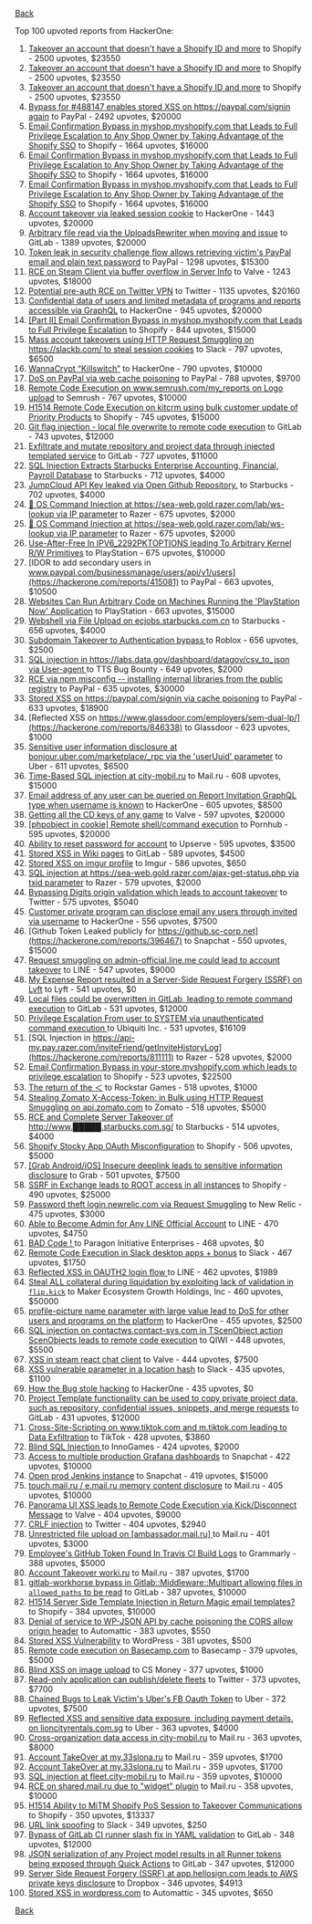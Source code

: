 [Back](../README.md)

Top 100 upvoted reports from HackerOne:

1. [Takeover an account that doesn't have a Shopify ID and more](https://hackerone.com/reports/867513) to Shopify - 2500 upvotes, $23550
2. [Takeover an account that doesn't have a Shopify ID and more](https://hackerone.com/reports/867513) to Shopify - 2500 upvotes, $23550
3. [Takeover an account that doesn't have a Shopify ID and more](https://hackerone.com/reports/867513) to Shopify - 2500 upvotes, $23550
4. [Bypass for #488147 enables stored XSS on https://paypal.com/signin again](https://hackerone.com/reports/510152) to PayPal - 2492 upvotes, $20000
5. [Email Confirmation Bypass in myshop.myshopify.com that Leads to Full Privilege Escalation to Any Shop Owner by Taking Advantage of the Shopify SSO](https://hackerone.com/reports/791775) to Shopify - 1664 upvotes, $16000
6. [Email Confirmation Bypass in myshop.myshopify.com that Leads to Full Privilege Escalation to Any Shop Owner by Taking Advantage of the Shopify SSO](https://hackerone.com/reports/791775) to Shopify - 1664 upvotes, $16000
7. [Email Confirmation Bypass in myshop.myshopify.com that Leads to Full Privilege Escalation to Any Shop Owner by Taking Advantage of the Shopify SSO](https://hackerone.com/reports/791775) to Shopify - 1664 upvotes, $16000
8. [Account takeover via leaked session cookie](https://hackerone.com/reports/745324) to HackerOne - 1443 upvotes, $20000
9. [Arbitrary file read via the UploadsRewriter when moving and issue](https://hackerone.com/reports/827052) to GitLab - 1389 upvotes, $20000
10. [Token leak in security challenge flow allows retrieving victim's PayPal email and plain text password](https://hackerone.com/reports/739737) to PayPal - 1298 upvotes, $15300
11. [RCE on Steam Client via buffer overflow in Server Info](https://hackerone.com/reports/470520) to Valve - 1243 upvotes, $18000
12. [Potential pre-auth RCE on Twitter VPN](https://hackerone.com/reports/591295) to Twitter - 1135 upvotes, $20160
13. [Confidential data of users and limited metadata of programs and reports accessible via GraphQL](https://hackerone.com/reports/489146) to HackerOne - 945 upvotes, $20000
14. [[Part II] Email Confirmation Bypass in myshop.myshopify.com that Leads to Full Privilege Escalation](https://hackerone.com/reports/796808) to Shopify - 844 upvotes, $15000
15. [Mass account takeovers using HTTP Request Smuggling on https://slackb.com/ to steal session cookies](https://hackerone.com/reports/737140) to Slack - 797 upvotes, $6500
16. [WannaCrypt “Killswitch”](https://hackerone.com/reports/228648) to HackerOne - 790 upvotes, $10000
17. [DoS on PayPal via web cache poisoning](https://hackerone.com/reports/622122) to PayPal - 788 upvotes, $9700
18. [Remote Code Execution on www.semrush.com/my_reports on Logo upload](https://hackerone.com/reports/403417) to Semrush - 767 upvotes, $10000
19. [H1514 Remote Code Execution on kitcrm using bulk customer update of Priority Products](https://hackerone.com/reports/422944) to Shopify - 745 upvotes, $15000
20. [Git flag injection - local file overwrite to remote code execution](https://hackerone.com/reports/658013) to GitLab - 743 upvotes, $12000
21. [Exfiltrate and mutate repository and project data through injected templated service](https://hackerone.com/reports/446585) to GitLab - 727 upvotes, $11000
22. [SQL Injection Extracts Starbucks Enterprise Accounting, Financial, Payroll Database](https://hackerone.com/reports/531051) to Starbucks - 712 upvotes, $4000
23. [JumpCloud API Key leaked via Open Github Repository.](https://hackerone.com/reports/716292) to Starbucks - 702 upvotes, $4000
24. [🐞 OS Command Injection at https://sea-web.gold.razer.com/lab/ws-lookup via IP parameter](https://hackerone.com/reports/821962) to Razer - 675 upvotes, $2000
25. [🐞 OS Command Injection at https://sea-web.gold.razer.com/lab/ws-lookup via IP parameter](https://hackerone.com/reports/821962) to Razer - 675 upvotes, $2000
26. [Use-After-Free In IPV6_2292PKTOPTIONS leading To Arbitrary Kernel R/W Primitives](https://hackerone.com/reports/826026) to PlayStation - 675 upvotes, $10000
27. [IDOR to add secondary users in www.paypal.com/businessmanage/users/api/v1/users](https://hackerone.com/reports/415081) to PayPal - 663 upvotes, $10500
28. [Websites Can Run Arbitrary Code on Machines Running the 'PlayStation Now' Application](https://hackerone.com/reports/873614) to PlayStation - 663 upvotes, $15000
29. [Webshell via File Upload on ecjobs.starbucks.com.cn](https://hackerone.com/reports/506646) to Starbucks - 656 upvotes, $4000
30. [Subdomain Takeover to Authentication bypass ](https://hackerone.com/reports/335330) to Roblox - 656 upvotes, $2500
31. [SQL injection in https://labs.data.gov/dashboard/datagov/csv_to_json via User-agent ](https://hackerone.com/reports/297478) to TTS Bug Bounty - 649 upvotes, $2000
32. [RCE via npm misconfig -- installing internal libraries from the public registry](https://hackerone.com/reports/925585) to PayPal - 635 upvotes, $30000
33. [Stored XSS on https://paypal.com/signin via cache poisoning](https://hackerone.com/reports/488147) to PayPal - 633 upvotes, $18900
34. [Reflected XSS on https://www.glassdoor.com/employers/sem-dual-lp/](https://hackerone.com/reports/846338) to Glassdoor - 623 upvotes, $1000
35. [Sensitive user information disclosure at bonjour.uber.com/marketplace/_rpc via the 'userUuid' parameter](https://hackerone.com/reports/542340) to Uber - 611 upvotes, $6500
36. [Time-Based SQL injection at city-mobil.ru](https://hackerone.com/reports/868436) to Mail.ru - 608 upvotes, $15000
37. [Email address of any user can be queried on Report Invitation GraphQL type when username is known](https://hackerone.com/reports/792927) to HackerOne - 605 upvotes, $8500
38. [Getting all the CD keys of any game](https://hackerone.com/reports/391217) to Valve - 597 upvotes, $20000
39. [[phpobject in cookie] Remote shell/command execution](https://hackerone.com/reports/141956) to Pornhub - 595 upvotes, $20000
40. [Ability to reset password for account](https://hackerone.com/reports/322985) to Upserve  - 595 upvotes, $3500
41. [Stored XSS in Wiki pages](https://hackerone.com/reports/526325) to GitLab - 589 upvotes, $4500
42. [Stored XSS on imgur profile](https://hackerone.com/reports/484434) to Imgur - 586 upvotes, $650
43. [SQL injection at https://sea-web.gold.razer.com/ajax-get-status.php via txid parameter](https://hackerone.com/reports/819738) to Razer - 579 upvotes, $2000
44. [Bypassing Digits origin validation which leads to account takeover](https://hackerone.com/reports/129873) to Twitter - 575 upvotes, $5040
45. [Customer private program can disclose email any users through invited via username](https://hackerone.com/reports/807448) to HackerOne - 556 upvotes, $7500
46. [Github Token Leaked publicly for https://github.sc-corp.net](https://hackerone.com/reports/396467) to Snapchat - 550 upvotes, $15000
47. [Request smuggling on admin-official.line.me could lead to account takeover](https://hackerone.com/reports/740037) to LINE - 547 upvotes, $9000
48. [My Expense Report resulted in a Server-Side Request Forgery (SSRF) on Lyft](https://hackerone.com/reports/885975) to Lyft - 541 upvotes, $0
49. [Local files could be overwritten in GitLab, leading to remote command execution](https://hackerone.com/reports/587854) to GitLab - 531 upvotes, $12000
50. [Privilege Escalation From user to SYSTEM via unauthenticated command execution ](https://hackerone.com/reports/544928) to Ubiquiti Inc. - 531 upvotes, $16109
51. [SQL Injection in https://api-my.pay.razer.com/inviteFriend/getInviteHistoryLog](https://hackerone.com/reports/811111) to Razer - 528 upvotes, $2000
52. [Email Confirmation Bypass in your-store.myshopify.com which leads to privilege escalation](https://hackerone.com/reports/910300) to Shopify - 523 upvotes, $22500
53. [The return of the ＜](https://hackerone.com/reports/639684) to Rockstar Games - 518 upvotes, $1000
54. [Stealing Zomato X-Access-Token: in Bulk using HTTP Request Smuggling on api.zomato.com](https://hackerone.com/reports/771666) to Zomato - 518 upvotes, $5000
55. [RCE and Complete Server Takeover of http://www.█████.starbucks.com.sg/](https://hackerone.com/reports/502758) to Starbucks - 514 upvotes, $4000
56. [Shopify Stocky App OAuth Misconfiguration](https://hackerone.com/reports/740989) to Shopify - 506 upvotes, $5000
57. [[Grab Android/iOS] Insecure deeplink leads to sensitive information disclosure](https://hackerone.com/reports/401793) to Grab - 501 upvotes, $7500
58. [SSRF in Exchange leads to ROOT access in all instances](https://hackerone.com/reports/341876) to Shopify - 490 upvotes, $25000
59. [Password theft login.newrelic.com via Request Smuggling](https://hackerone.com/reports/498052) to New Relic - 475 upvotes, $3000
60. [Able to Become Admin for Any LINE Official Account](https://hackerone.com/reports/698579) to LINE - 470 upvotes, $4750
61. [BAD Code ! ](https://hackerone.com/reports/180074) to Paragon Initiative Enterprises - 468 upvotes, $0
62. [Remote Code Execution in Slack desktop apps + bonus](https://hackerone.com/reports/783877) to Slack - 467 upvotes, $1750
63. [Reflected XSS in OAUTH2 login flow ](https://hackerone.com/reports/697099) to LINE - 462 upvotes, $1989
64. [Steal ALL collateral during liquidation by exploiting lack of validation in `flip.kick`](https://hackerone.com/reports/684092) to Maker Ecosystem Growth Holdings, Inc - 460 upvotes, $50000
65. [profile-picture name parameter with large value lead to DoS for other users and programs on the platform](https://hackerone.com/reports/764434) to HackerOne - 455 upvotes, $2500
66. [SQL injection on contactws.contact-sys.com in TScenObject action ScenObjects leads to remote code execution](https://hackerone.com/reports/816254) to QIWI - 448 upvotes, $5500
67. [XSS in steam react chat client](https://hackerone.com/reports/409850) to Valve - 444 upvotes, $7500
68. [XSS vulnerable parameter in a location hash](https://hackerone.com/reports/146336) to Slack - 435 upvotes, $1100
69. [How the Bug stole hacking](https://hackerone.com/reports/762510) to HackerOne - 435 upvotes, $0
70. [Project Template functionality can be used to copy private project data, such as repository, confidential issues, snippets, and merge requests](https://hackerone.com/reports/689314) to GitLab - 431 upvotes, $12000
71. [Cross-Site-Scripting on www.tiktok.com and m.tiktok.com leading to Data Exfiltration](https://hackerone.com/reports/968082) to TikTok - 428 upvotes, $3860
72. [Blind SQL Injection ](https://hackerone.com/reports/758654) to InnoGames - 424 upvotes, $2000
73. [Access to multiple production Grafana dashboards](https://hackerone.com/reports/663628) to Snapchat - 422 upvotes, $10000
74. [Open prod Jenkins instance](https://hackerone.com/reports/231460) to Snapchat - 419 upvotes, $15000
75. [touch.mail.ru / e.mail.ru memory content disclosure](https://hackerone.com/reports/513236) to Mail.ru - 405 upvotes, $10000
76. [Panorama UI XSS leads to Remote Code Execution via Kick/Disconnect Message](https://hackerone.com/reports/631956) to Valve - 404 upvotes, $9000
77. [CRLF injection](https://hackerone.com/reports/446271) to Twitter - 404 upvotes, $2940
78. [Unrestricted file upload on [ambassador.mail.ru] ](https://hackerone.com/reports/854032) to Mail.ru - 401 upvotes, $3000
79. [Employee's GitHub Token Found In Travis CI Build Logs](https://hackerone.com/reports/496937) to Grammarly - 388 upvotes, $5000
80. [Account Takeover worki.ru](https://hackerone.com/reports/744662) to Mail.ru - 387 upvotes, $1700
81. [gitlab-workhorse bypass in Gitlab::Middleware::Multipart allowing files in `allowed_paths` to be read](https://hackerone.com/reports/850447) to GitLab - 387 upvotes, $10000
82. [H1514 Server Side Template Injection in Return Magic email templates?](https://hackerone.com/reports/423541) to Shopify - 384 upvotes, $10000
83. [Denial of service to WP-JSON API by cache poisoning the CORS allow origin header](https://hackerone.com/reports/591302) to Automattic - 383 upvotes, $550
84. [Stored XSS Vulnerability](https://hackerone.com/reports/643908) to WordPress - 381 upvotes, $500
85. [Remote code execution on Basecamp.com](https://hackerone.com/reports/365271) to Basecamp - 379 upvotes, $5000
86. [Blind XSS on image upload](https://hackerone.com/reports/1010466) to CS Money - 377 upvotes, $1000
87. [Read-only application can publish/delete fleets](https://hackerone.com/reports/1032468) to Twitter - 373 upvotes, $7700
88. [Chained Bugs to Leak Victim's Uber's FB Oauth Token](https://hackerone.com/reports/202781) to Uber - 372 upvotes, $7500
89. [Reflected XSS and sensitive data exposure, including payment details, on lioncityrentals.com.sg](https://hackerone.com/reports/340431) to Uber - 363 upvotes, $4000
90. [Cross-organization data access in city-mobil.ru](https://hackerone.com/reports/863983) to Mail.ru - 363 upvotes, $8000
91. [Account TakeOver at my.33slona.ru](https://hackerone.com/reports/773519) to Mail.ru - 359 upvotes, $1700
92. [Account TakeOver at my.33slona.ru](https://hackerone.com/reports/773519) to Mail.ru - 359 upvotes, $1700
93. [SQL injection at fleet.city-mobil.ru](https://hackerone.com/reports/881901) to Mail.ru - 359 upvotes, $10000
94. [RCE on shared.mail.ru due to "widget" plugin](https://hackerone.com/reports/518637) to Mail.ru - 358 upvotes, $10000
95. [H1514 Ability to MiTM Shopify PoS Session to Takeover Communications](https://hackerone.com/reports/423467) to Shopify - 350 upvotes, $13337
96. [URL link spoofing](https://hackerone.com/reports/481472) to Slack - 349 upvotes, $250
97. [Bypass of GitLab CI runner slash fix in YAML validation](https://hackerone.com/reports/409395) to GitLab - 348 upvotes, $12000
98. [JSON serialization of any Project model results in all Runner tokens being exposed through Quick Actions](https://hackerone.com/reports/509924) to GitLab - 347 upvotes, $12000
99. [Server Side Request Forgery (SSRF) at app.hellosign.com leads to AWS private keys disclosure](https://hackerone.com/reports/923132) to Dropbox - 346 upvotes, $4913
100. [Stored XSS in wordpress.com](https://hackerone.com/reports/733248) to Automattic - 345 upvotes, $650


[Back](../README.md)